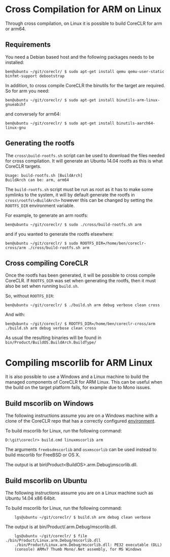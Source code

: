 Cross Compilation for ARM on Linux
==================================

Through cross compilation, on Linux it is possible to build CoreCLR for arm or arm64.

Requirements
------------

You need a Debian based host and the following packages needs to be installed:

    ben@ubuntu ~/git/coreclr/ $ sudo apt-get install qemu qemu-user-static binfmt-support debootstrap

In addition, to cross compile CoreCLR the binutils for the target are required. So for arm you need:

    ben@ubuntu ~/git/coreclr/ $ sudo apt-get install binutils-arm-linux-gnueabihf

and conversely for arm64:

    ben@ubuntu ~/git/coreclr/ $ sudo apt-get install binutils-aarch64-linux-gnu


Generating the rootfs
---------------------
The `cross\build-rootfs.sh` script can be used to download the files needed for cross compilation. It will generate an Ubuntu 14.04 rootfs as this is what CoreCLR targets.

    Usage: build-rootfs.sh [BuildArch]
    BuildArch can be: arm, arm64

The `build-rootfs.sh` script must be run as root as it has to make some symlinks to the system, it will by default generate the rootfs in `cross\rootfs\<BuildArch>` however this can be changed by setting the `ROOTFS_DIR` environment variable.

For example, to generate an arm rootfs:

    ben@ubuntu ~/git/coreclr/ $ sudo ./cross/build-rootfs.sh arm

and if you wanted to generate the rootfs elsewhere:

    ben@ubuntu ~/git/coreclr/ $ sudo ROOTFS_DIR=/home/ben/coreclr-cross/arm ./cross/build-rootfs.sh arm


Cross compiling CoreCLR
-----------------------
Once the rootfs has been generated, it will be possible to cross compile CoreCLR. If `ROOTFS_DIR` was set when generating the rootfs, then it must also be set when running `build.sh`.

So, without `ROOTFS_DIR`:

    ben@ubuntu ~/git/coreclr/ $ ./build.sh arm debug verbose clean cross

And with:

    ben@ubuntu ~/git/coreclr/ $ ROOTFS_DIR=/home/ben/coreclr-cross/arm ./build.sh arm debug verbose clean cross

As usual the resulting binaries will be found in `bin/Product/BuildOS.BuildArch.BuildType/`


Compiling mscorlib for ARM Linux
================================

It is also possible to use a Windows and a Linux machine to build the managed components of CoreCLR for ARM Linux.  This can be useful when the build on the target platform fails, for example due to Mono issues.

Build mscorlib on Windows
-------------------------
The following instructions assume you are on a Windows machine with a clone of the CoreCLR repo that has a correctly configured [environment](https://github.com/dotnet/coreclr/wiki/Windows-instructions#environment).

To build mscorlib for Linux, run the following command:

```
D:\git\coreclr> build.cmd linuxmscorlib arm
```

The arguments `freebsdmscorlib` and `osxmscorlib` can be used instead to build mscorlib for FreeBSD or OS X.

The output is at bin\Product\<BuildOS>.arm.Debug\mscorlib.dll.


Build mscorlib on Ubuntu
-------------------------
The following instructions assume you are on a Linux machine such as Ubuntu 14.04 x86 64bit. 

To build mscorlib for Linux, run the following command:

```
    lgs@ubuntu ~/git/coreclr/ $ build.sh arm debug clean verbose   
```

The output is at bin/Product/<BuildOS>.arm.Debug/mscorlib.dll.

```
    lgs@ubuntu ~/git/coreclr/ $ file ./bin/Product/Linux.arm.Debug/mscorlib.dll 
    ./bin/Product/Linux.arm.Debug/mscorlib.dll: PE32 executable (DLL) 
    (console) ARMv7 Thumb Mono/.Net assembly, for MS Windows
```


